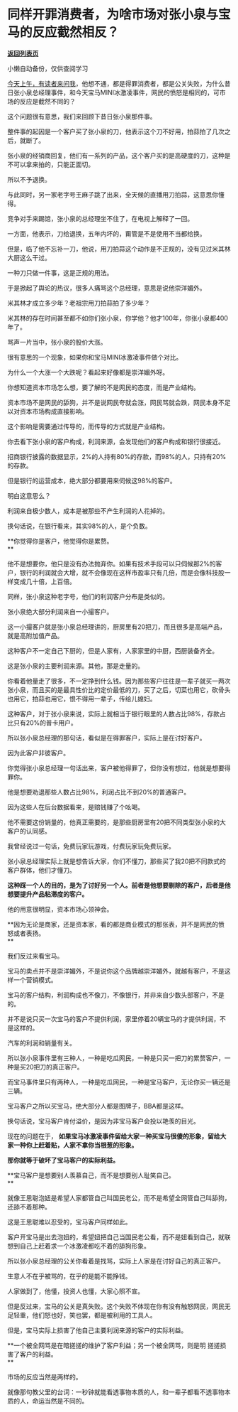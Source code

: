 # 同样开罪消费者，为啥市场对张小泉与宝马的反应截然相反？

[**返回列表页**](/gzh/记忆承载3)

小懒自动备份，仅供查阅学习

[今天上午，有读者来问我](http://mp.weixin.qq.com/s?__biz=MzU0MjYwNDU2Mw==&mid=2247510612&idx=1&sn=b025f7e52bcf833b63f72822f1f06282&chksm=fb1ac628cc6d4f3e0c7e4ecf99842bc208d66e419b73242ce7a858ae3b09528378c08413be25&scene=21#wechat_redirect)，他想不通，都是得罪消费者，都是公关失败，为什么昔日张小泉总经理事件，和今天宝马MINI冰激凌事件，网民的愤怒是相同的，可市场的反应是截然不同的？  

这个问题很有意思，我们来回顾下昔日张小泉那件事。  

整件事的起因是一个客户买了张小泉的刀，他表示这个刀不好用，拍蒜拍了几次之后，就断了。  

张小泉的经销商回复，他们有一系列的产品，这个客户买的是高硬度的刀，这种是不可以拿来拍的，只能正面切。  

所以不予退换。  

与此同时，另一家老字号王麻子跳了出来，全天候的直播用刀拍蒜，这意思你懂得。  

竞争对手来踢馆，张小泉的总经理坐不住了，在电视上解释了一回。  

一方面，他表示，刀给退换，五年内坏的，甭管是不是使用不当都给换。  

但是，临了他不忘补一刀，他说，用刀拍蒜这个动作是不正规的，没有见过米其林大厨这么干过。

一种刀只做一件事，这是正规的用法。  

于是掀起了舆论的热议，很多人痛骂这个总经理，意思是说他崇洋媚外。  

米其林才成立多少年？老祖宗用刀拍蒜拍了多少年？

米其林的存在时间甚至都不如你们张小泉，你学他？他才100年，你张小泉都400年了。

骂声一片当中，张小泉的股价大涨。  

很有意思的一个现象，如果你和宝马MINI冰激凌事件做个对比。  

为什么一个大涨一个大跌呢？看起来好像都是崇洋媚外呀。

你想知道资本市场怎么想，要了解的不是网民的态度，而是产业结构。  

资本市场不是网民的舔狗，并不是说网民夸就会涨，网民骂就会跌，网民本身不足以对资本市场构成直接影响。

这个影响是需要通过传导的，而传导的方式就是产业结构。

你去看下张小泉的客户构成，利润来源，会发现他们的客户构成和银行很接近。

招商银行披露的数据显示，2%的人持有80%的存款，而98%的人，只持有20%的存款。

但是银行的运营成本，绝大部分都要用来伺候这98%的客户。  

明白这意思么？  

利润来自极少数人，成本是被那些不产生利润的人花掉的。

换句话说，在银行看来，其实98%的人，是个负数。  

 **你觉得你是客户，他觉得你是累赘。  
**

他不是想要你，他只是没有办法抛弃你。如果有技术手段可以只伺候那2%的客户，银行的利润就会大增，就不会像现在这样市盈率只有几倍，而是会像科技股一样变成几十倍，上百倍。  

同样，张小泉这种老字号，他们的利润客户分布是类似的。  

张小泉绝大部分利润来自一小撮客户。  

这一小撮客户就是张小泉总经理讲的，厨房里有20把刀，而且很多是高端产品，就是高附加值产品。

这种客户不一定自己下厨的，但是人家有，人家家里的中厨，西厨装备齐全。

这是张小泉的主要利润来源。其他，那是走量的。

你看着他量走了很多，不一定挣到什么钱。因为那些客户往往是一辈子就买一两次张小泉，而且买的是最具性价比的定价最低的刀，买了之后，切菜也用它，砍骨头也用它，拍蒜也用它，恨不得用一辈子，传给儿媳妇。  

这种客户，对于张小泉来说，实际上就相当于银行眼里的人数占比98%，存款占比只有20%的普卡用户。  

所以张小泉总经理的那句话，看似是在得罪客户，实际上是在讨好客户。  

因为此客户非彼客户。

你觉得张小泉总经理一句话出来，客户被他得罪了，但你没有想过，他就是想要得罪你。  

他是想要劝退那些人数占比98%，利润占比不到20%的普通客户。  

因为这些人在后台数据看来，是赔钱赚了个吆喝。  

他不需要这份销量的，他真正需要的，是那些厨房里有20把不同类型张小泉的大客户的认同感。  

我曾经说过一句话，免费玩家玩游戏，付费玩家玩免费玩家。  

张小泉总经理实际上就是想告诉大家，你们不懂刀，那些买了我20把不同款式的客户群体，他们才懂刀。  

 **这种踩一个人的目的，是为了讨好另一个人。前者是他想要剔除的客户，后者是他想要提升产品粘滞度的客户。**

他的用意很明显，资本市场心领神会。  

 **因为无论是商家，还是资本家，看的都是商业模式的那张表，并不是网民的愤怒或者表扬。  
**

我们反过来看宝马。  

宝马的卖点并不是崇洋媚外，不是说你这个品牌越崇洋媚外，就越有客户，不是这样一个营销模式。  

宝马的客户结构，利润构成也不像刀，不像银行，并非来自少数头部客户，不是的。  

并不是说只买一次宝马的客户不提供利润，家里停着20辆宝马的才提供利润，不是这样的。  

汽车的利润和销量有关。  

所以张小泉事件里有三种人，一种是吃瓜网民，一种是只买一把刀的累赘客户，一种是买20把刀的真正客户。  

而宝马事件里只有两种人，一种是吃瓜网民，一种是宝马客户，无论你买一辆还是三辆。

宝马客户之所以买宝马，绝大部分人都是图牌子，BBA都是这样。  

换句话说，宝马客户肯付溢价，是因为非宝马客户会投以艳羡的目光。  

现在的问题在于， **如果宝马冰激凌事件留给大家一种买宝马很傻的形象，留给大家一种你上赶着贴，人家不拿你当根葱的形象。**

 **那你就等于破坏了宝马客户的实际利益。**  

 **宝马客户是想要别人羡慕自己，而不是想要别人耻笑自己。  
**

就像王思聪泡妞是希望人家都管自己叫国民老公，而不是希望全网管自己叫舔狗，还舔不着那种。

这是王思聪难以忍受的，宝马客户同样如此。  

客户开宝马是出去泡妞的，希望妞把自己当国民老公看，而不是妞看到自己，就联想到自己上赶着求一个冰激凌都吃不着的舔狗形象。

所以张小泉总经理的公关你看着是找骂，实际上人家是在讨好自己的真正客户。  

生意人不在乎被骂的，在乎的是能不能挣钱。  

人家做到了，他懂，投资人也懂，大家心照不宣。

但是反过来，宝马的公关是真失败。这个失败不体现在你有没有触怒网民，网民无足轻重，他们怒也好，笑也罢，都是被利用的工具人。

但是，宝马实际上损害了他自己主要利润来源的客户的实际利益。  

 **一个被全网骂是在暗搓搓的维护了客户利益；另一个被全网骂，则是明 搓搓损害了客户的利益。  
**

市场的反应当然是两样的。  

就像那句教父里的台词：一秒钟就能看透事物本质的人，和一辈子都看不透事物本质的人，命运当然是不同的。

